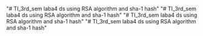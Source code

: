 "# TI_3rd_sem laba4 ds using RSA algorithm and sha-1 hash" 
"# TI_3rd_sem laba4 ds using RSA algorithm and sha-1 hash" 
"# TI_3rd_sem laba4 ds using RSA algorithm and sha-1 hash" 
"# TI_3rd_sem laba4 ds using RSA algorithm and sha-1 hash" 
